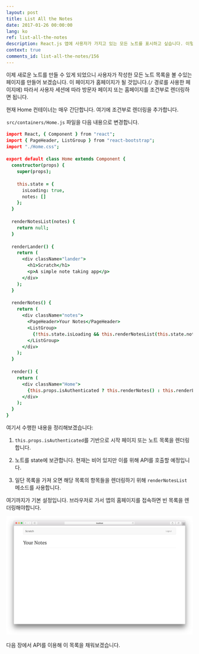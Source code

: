 ```yaml
---
layout: post
title: List All the Notes
date: 2017-01-26 00:00:00
lang: ko
ref: list-all-the-notes
description: React.js 앱에 사용자가 가지고 있는 모든 노트를 표시하고 싶습니다. 이렇게 하려면 사용자가 로그인한 경우 Home 컨테이너를 사용해서 목록을 렌더링합니다.
context: true
comments_id: list-all-the-notes/156
---
```


이제 새로운 노트를 만들 수 있게 되었으니 사용자가 작성한 모든 노트 목록을 볼 수있는 페이지를 만들어 보겠습니다. 이 페이지가 홈페이지가 될 것입니다.(`/` 경로를 사용한 페이지에) 따라서 사용자 세션에 따라 방문자 페이지 또는 홈페이지를 조건부로 렌더링하면 됩니다.

현재 Home 컨테이너는 매우 간단합니다. 여기에 조건부로 렌더링을 추가합니다.

<img class="code-marker" src="/assets/s.png" />`src/containers/Home.js` 파일을 다음 내용으로 변경합니다.

``` coffee
import React, { Component } from "react";
import { PageHeader, ListGroup } from "react-bootstrap";
import "./Home.css";

export default class Home extends Component {
  constructor(props) {
    super(props);

    this.state = {
      isLoading: true,
      notes: []
    };
  }

  renderNotesList(notes) {
    return null;
  }

  renderLander() {
    return (
      <div className="lander">
        <h1>Scratch</h1>
        <p>A simple note taking app</p>
      </div>
    );
  }

  renderNotes() {
    return (
      <div className="notes">
        <PageHeader>Your Notes</PageHeader>
        <ListGroup>
          {!this.state.isLoading && this.renderNotesList(this.state.notes)}
        </ListGroup>
      </div>
    );
  }

  render() {
    return (
      <div className="Home">
        {this.props.isAuthenticated ? this.renderNotes() : this.renderLander()}
      </div>
    );
  }
}
```

여기서 수행한 내용을 정리해보겠습니다:

1. `this.props.isAuthenticated`를 기반으로 시작 페이지 또는 노트 목록을 렌더링합니다.

2. 노트를 state에 보관합니다. 현재는 비어 있지만 이를 위해 API를 호출할 예정입니다.

3. 일단 목록을 가져 오면 해당 목록의 항목들을 렌더링하기 위해 `renderNotesList` 메소드를 사용합니다.

여기까지가 기본 설정입니다. 브라우저로 가서 앱의 홈페이지를 접속하면 빈 목록을 렌더링해야합니다.


![빈화면을 보여주는 홈페이지 화면](/assets/empty-homepage-loaded.png)

다음 장에서 API를 이용해 이 목록을 채워보겠습니다.
